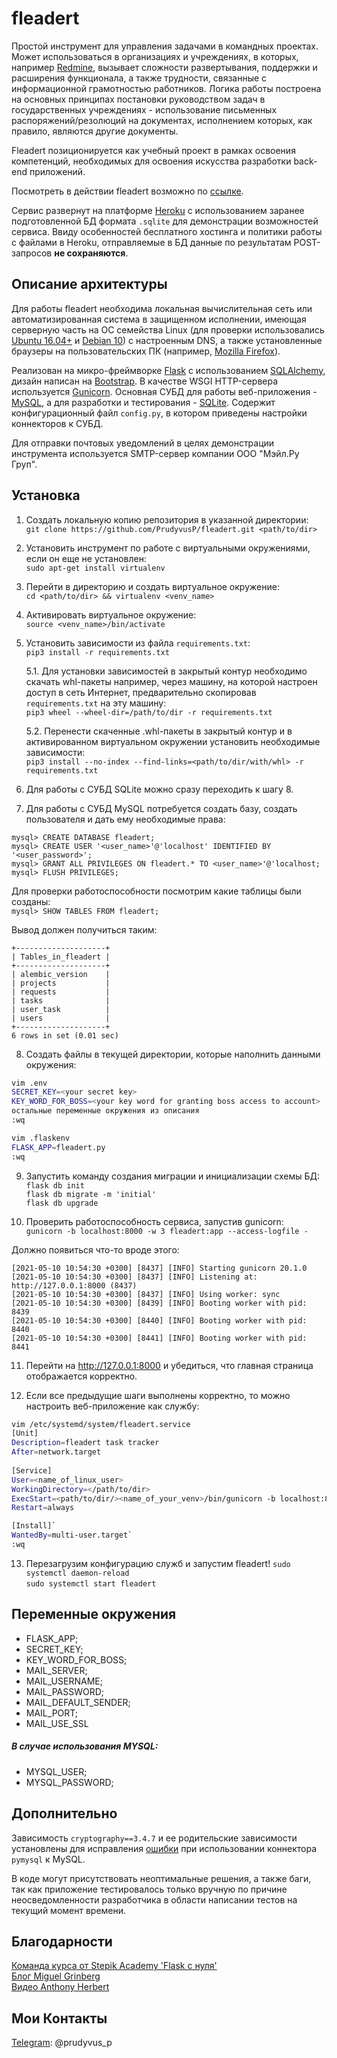 # fleadert
Простой инструмент для управления задачами в командных проектах. Может использоваться в организациях и учреждениях, в которых, например [Redmine](https://www.redmine.org/), вызывает сложности развертывания, поддержки и расширения функционала, а также трудности, связанные с информационной грамотностью работников. Логика работы построена на основных принципах постановки руководством задач в государственных учреждениях - использование письменных распоряжений/резолюций на документах, исполнением которых, как правило, являются другие документы.

Fleadert позиционируется как учебный проект в рамках освоения компетенций, необходимых для освоения искусства разработки back-end приложений. 

Посмотреть в действии fleadert возможно по [ссылке](fleadert.herokuapp.com/).

Сервис развернут на платформе [Heroku](https://heroku.com) с использованием заранее подготовленной БД формата `.sqlite` для демонстрации возможностей сервиса. Ввиду особенностей бесплатного хостинга и политики работы с файлами в Heroku, отправляемые в БД данные по результатам POST-запросов **не сохраняются**.

## Описание архитектуры

Для работы fleadert необходима локальная вычислительная сеть или автоматизированная система в защищенном исполнении, имеющая серверную часть на ОС семейства Linux (для проверки использовались [Ubuntu 16.04+](https://ubuntu.com/) и [Debian 10](https://www.debian.org/)) с настроенным DNS, а также установленные браузеры на пользовательских ПК (например, [Mozilla Firefox](https://www.mozilla.org/ru/)).

Реализован на микро-фреймворке [Flask](https://palletsprojects.com/p/flask/) с использованием [SQLAlchemy](https://www.sqlalchemy.org/), дизайн написан на [Bootstrap](https://getbootstrap.com/). В качестве WSGI HTTP-сервера используется [Gunicorn](https://gunicorn.org/).
Основная СУБД для работы веб-приложения - [MySQL](https://www.mysql.com/), а для разработки и тестирования - [SQLite](https://www.sqlite.org/). Содержит конфигурационный файл `config.py`, в котором приведены настройки коннекторов к СУБД.

Для отправки почтовых уведомлений в целях демонстрации инструмента используется SMTP-сервер компании ООО "Мэйл.Ру Груп".

## Установка

1. Создать локальную копию репозитория в указанной директории:  
`git clone https://github.com/PrudyvusP/fleadert.git <path/to/dir>`

2. Установить инструмент по работе с виртуальными окружениями, если он еще не установлен:  
`sudo apt-get install virtualenv`

3. Перейти в директорию и создать виртуальное окружение:  
`cd <path/to/dir> && virtualenv <venv_name>`

4. Активировать виртуальное окружение:  
`source <venv_name>/bin/activate`

5. Установить зависимости из файла `requirements.txt`:  
`pip3 install -r requirements.txt`

   5.1. Для установки зависимостей в закрытый контур необходимо скачать whl-пакеты например, через машину, на которой настроен доступ в сеть Интернет, предварительно скопировав `requirements.txt` на эту машину:  
`pip3 wheel --wheel-dir=/path/to/dir -r requirements.txt`

   5.2. Перенести скаченные .whl-пакеты в закрытый контур и в активированном виртуальном окружении установить необходимые зависимости:  
`pip3 install --no-index --find-links=<path/to/dir/with/whl> -r requirements.txt`


6. Для работы с СУБД SQLite можно сразу переходить к шагу 8. 

7. Для работы с СУБД MySQL потребуется создать базу, создать пользователя и дать ему необходимые права:  
```mysql
mysql> CREATE DATABASE fleadert;
mysql> CREATE USER '<user_name>'@'localhost' IDENTIFIED BY '<user_password>';
mysql> GRANT ALL PRIVILEGES ON fleadert.* TO <user_name>'@'localhost;
mysql> FLUSH PRIVILEGES;
```  
   Для проверки работоспособности посмотрим какие таблицы были созданы:  
 `mysql> SHOW TABLES FROM fleadert;`
 
   Вывод должен получиться таким:  
   ```
  +--------------------+  
  | Tables_in_fleadert |  
  +--------------------+  
  | alembic_version    |  
  | projects           |  
  | requests           |  
  | tasks              |  
  | user_task          |  
  | users              |  
  +--------------------+  
  6 rows in set (0.01 sec)
```

8. Создать файлы в текущей директории, которые наполнить данными окружения:  
```sh
vim .env
SECRET_KEY=<your secret key>
KEY_WORD_FOR_BOSS=<your key word for granting boss access to account>
остальные переменные окружения из описания
:wq
```
```bash
vim .flaskenv
FLASK_APP=fleadert.py
:wq
```

9. Запустить команду создания миграции и инициализации схемы БД:  
`flask db init`  
`flask db migrate -m 'initial'`  
`flask db upgrade`  

10. Проверить работоспособность сервиса, запустив gunicorn:  
`gunicorn -b localhost:8000 -w 3 fleadert:app --access-logfile -`  

   Должно появиться что-то вроде этого:  
   ```log
   [2021-05-10 10:54:30 +0300] [8437] [INFO] Starting gunicorn 20.1.0
   [2021-05-10 10:54:30 +0300] [8437] [INFO] Listening at: http://127.0.0.1:8000 (8437)
   [2021-05-10 10:54:30 +0300] [8437] [INFO] Using worker: sync
   [2021-05-10 10:54:30 +0300] [8439] [INFO] Booting worker with pid: 8439
   [2021-05-10 10:54:30 +0300] [8440] [INFO] Booting worker with pid: 8440
   [2021-05-10 10:54:30 +0300] [8441] [INFO] Booting worker with pid: 8441
   ```

11. Перейти на http://127.0.0.1:8000 и убедиться, что главная страница отображается корректно.  

12. Если все предыдущие шаги выполнены корректно, то можно настроить веб-приложение как службу:
```sh
vim /etc/systemd/system/fleadert.service
[Unit]
Description=fleadert task tracker
After=network.target
 
[Service]
User=<name_of_linux_user>
WorkingDirectory=</path/to/dir>
ExecStart=<path/to/dir/><name_of_your_venv>/bin/gunicorn -b localhost:8000 -w 3 fleadert:app --access-logfile -
Restart=always

[Install]`  
WantedBy=multi-user.target`  
:wq
```
13. Перезагрузим конфигурацию служб и запустим fleadert!
`sudo systemctl daemon-reload`  
`sudo systemctl start fleadert`  

## Переменные окружения
* FLASK_APP;
* SECRET_KEY;
* KEY_WORD_FOR_BOSS;
* MAIL_SERVER;
* MAIL_USERNAME;
* MAIL_PASSWORD;
* MAIL_DEFAULT_SENDER;
* MAIL_PORT;
* MAIL_USE_SSL

##### В случае использования MYSQL: 

* MYSQL_USER;
* MYSQL_PASSWORD;

## Дополнительно
Зависимость `cryptography==3.4.7` и ее родительские зависимости установлены для исправления [ошибки](https://github.com/PyMySQL/PyMySQL/issues/768) при использовании коннектора `pymysql` к MySQL.

В коде могут присутствовать неоптимальные решения, а также баги, так как приложение тестировалось только вручную по причине неосведомленности разработчика в области написании тестов на текущий момент времени.

## Благодарности
[Команда курса от Stepik Academy 'Flask с нуля'](https://academy.stepik.org/flask)  
[Блог Miguel Grinberg](https://blog.miguelgrinberg.com/index)  
[Видео Anthony Herbert](https://prettyprinted.com/)  

## Мои Контакты
[Telegram](https://web.telegram.org): @prudyvus_p
